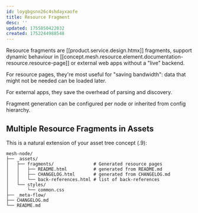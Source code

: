 ```yaml
---
id: loygbgsnn26c4shdayxaofe
title: Resource Fragment
desc: ''
updated: 1755850422032
created: 1752244988548
---
```


Resource fragments are [[product.service.design.htmx]] fragments, support dynamic behaviour in [[concept.mesh.resource.element.documentation-resource.resource-page]] or external web apps without a "live" backend.

For resource pages, they're most useful for "saving bandwidth": data that might not be needed can be loaded later.

For external apps, they save the overhead of parsing and discovery.

Fragment generation can be configured per node or inherited from config hierarchy.

## **Multiple Resource Fragments in Assets**

This is a natural extension of your asset tree concept (.9):

```
mesh-node/
├── _assets/
│   ├── fragments/               # Generated resource pages
│   │   ├── README.html          # generated from README.md
│   │   ├── CHANGELOG.html       # generated from CHANGELOG.md
│   │   └── back-references.html # list of back-references
│   └── styles/
│       └── common.css
├── _meta-flow/
├── CHANGELOG.md
└── README.md
```

